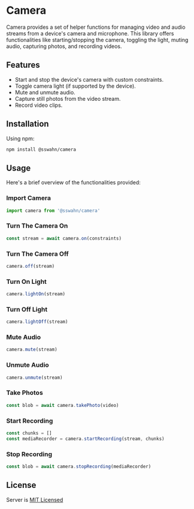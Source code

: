 # Camera 
Camera provides a set of helper functions for managing video and audio streams from a device's camera and microphone. This library offers functionalities like starting/stopping the camera, toggling the light, muting audio, capturing photos, and recording videos.  

## Features
- Start and stop the device's camera with custom constraints.
- Toggle camera light (if supported by the device).
- Mute and unmute audio.
- Capture still photos from the video stream.
- Record video clips.

## Installation
Using npm:
```bash
npm install @sswahn/camera
```

## Usage  
Here's a brief overview of the functionalities provided:  

### Import Camera  
```javascript
import camera from '@sswahn/camera'
```  

### Turn The Camera On  
```javascript
const stream = await camera.on(constraints)
```

### Turn The Camera Off  
```javascript
camera.off(stream)
```

### Turn On Light  
```javascript
camera.lightOn(stream)
```

### Turn Off Light  
```javascript
camera.lightOff(stream)
```

### Mute Audio  
```javascript
camera.mute(stream)
```

### Unmute Audio  
```javascript
camera.unmute(stream)
```

### Take Photos  
```javascript
const blob = await camera.takePhoto(video)
```

### Start Recording  
```javascript
const chunks = []
const mediaRecorder = camera.startRecording(stream, chunks)
```  

### Stop Recording    
```javascript
const blob = await camera.stopRecording(mediaRecorder)
```  

## License
Server is [MIT Licensed](https://github.com/sswahn/server/blob/main/LICENSE)
